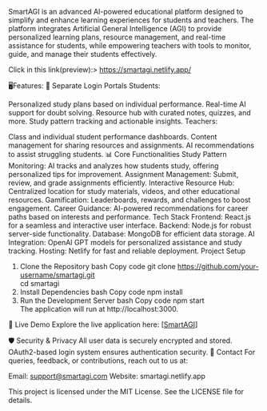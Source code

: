 SmartAGI is an advanced AI-powered educational platform designed to simplify and enhance learning experiences for students and teachers. The platform integrates Artificial General Intelligence (AGI) to provide personalized learning plans, resource management, and real-time assistance for students, while empowering teachers with tools to monitor, guide, and manage their students effectively.

Click in this link(preview):>    https://smartagi.netlify.app/

🖥Features:
🔑 Separate Login Portals
Students:

Personalized study plans based on individual performance.
Real-time AI support for doubt solving.
Resource hub with curated notes, quizzes, and more.
Study pattern tracking and actionable insights.
Teachers:

Class and individual student performance dashboards.
Content management for sharing resources and assignments.
AI recommendations to assist struggling students.
📊 Core Functionalities
Study Pattern Monitoring: AI tracks and analyzes how students study, offering personalized tips for improvement.
Assignment Management: Submit, review, and grade assignments efficiently.
Interactive Resource Hub: Centralized location for study materials, videos, and other educational resources.
Gamification: Leaderboards, rewards, and challenges to boost engagement.
Career Guidance: AI-powered recommendations for career paths based on interests and performance.
Tech Stack
Frontend: React.js for a seamless and interactive user interface.
Backend: Node.js for robust server-side functionality.
Database: MongoDB for efficient data storage.
AI Integration: OpenAI GPT models for personalized assistance and study tracking.
Hosting: Netlify for fast and reliable deployment.
Project Setup
1. Clone the Repository
bash
Copy code
git clone https://github.com/your-username/smartagi.git  
cd smartagi  
2. Install Dependencies
bash
Copy code
npm install  
3. Run the Development Server
bash
Copy code
npm start  
The application will run at http://localhost:3000.

🔗 Live Demo
Explore the live application here: [[SmartAGI](https://smartagi.netlify.app/register)]

🛡️ Security & Privacy
All user data is securely encrypted and stored.
OAuth2-based login system ensures authentication security.
📧 Contact
For queries, feedback, or contributions, reach out to us at:

Email: support@smartagi.com
Website: smartagi.netlify.app



This project is licensed under the MIT License. See the LICENSE file for details.
